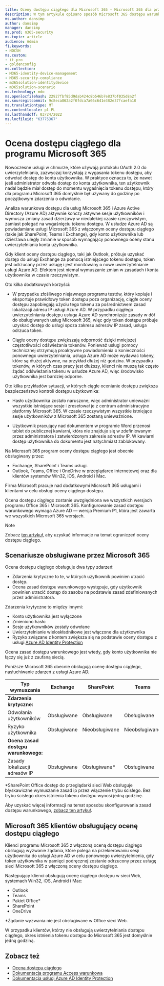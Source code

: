 ```yaml
---
title: Oceny dostępu ciągłego dla Microsoft 365 — Microsoft 365 dla przedsiębiorstw
description: W tym artykule opisano sposób Microsoft 365 dostępu warunkowego w usłudze Azure AD proaktywnie kończy aktywne sesje użytkowników i wymusza zmiany zasad dzierżawy w czasie rzeczywistym.
ms.author: dansimp
author: dansimp
manager: dansimp
ms.prod: m365-security
ms.topic: article
audience: Admin
f1.keywords:
- NOCSH
ms.custom:
- it-pro
- goldenconfig
ms.collection:
- M365-identity-device-management
- M365-security-compliance
- m365solution-identitydevice
- m365solution-scenario
ms.technology: mdo
ms.openlocfilehash: 22927fbf85d9dab424c8b546b7e837bf035d8a2f
ms.sourcegitcommit: 9c8eca862a2f0fdca7a66c641e382e37fcaefa10
ms.translationtype: MT
ms.contentlocale: pl-PL
ms.lasthandoff: 03/24/2022
ms.locfileid: "63775367"
---
```

# <a name="continuous-access-evaluation-for-microsoft-365"></a>Ocena dostępu ciągłego dla programu Microsoft 365

Nowoczesne usługi w chmurze, które używają protokołu OAuth 2.0 do uwierzytelniania, zazwyczaj korzystają z wygasania tokenu dostępu, aby odwołać dostęp do konta użytkownika. W praktyce oznacza to, że nawet jeśli administrator odwoła dostęp do konta użytkownika, ten użytkownik nadal będzie miał dostęp do momentu wygaśnięcia tokenu dostępu, który dla programu Microsoft 365 domyślnie był używany do godziny po początkowym zdarzeniu o odwołanie.

Analiza warunkowa dostępu dla usług Microsoft 365 i Azure Active Directory (Azure AD) aktywnie kończy aktywne sesje użytkowników i wymusza zmiany zasad dzierżawy w niedalekiej czasie rzeczywistym, zamiast polegać na wygaśnięciu tokenu dostępu. W usłudze Azure AD są powiadamiane usługi Microsoft 365 z włączonym oceny dostępu ciągłego (takie jak SharePoint, Teams i Exchange), gdy konto użytkownika lub dzierżawa uległy zmianie w sposób wymagający ponownego oceny stanu uwierzytelniania konta użytkownika.

Gdy klient oceny dostępu ciągłego, taki jak Outlook, próbuje uzyskać dostęp do usługi Exchange za pomocą istniejącego tokenu dostępu, token jest odrzucany przez usługę i jest monitowany o nowe uwierzytelnianie usługi Azure AD. Efektem jest niemal wymuszanie zmian w zasadach i konta użytkownika w czasie rzeczywistym.

Oto kilka dodatkowych korzyści:

- W przypadku złośliwego niejawnego programu testów, który kopiuje i eksportuje prawidłowy token dostępu poza organizację, ciągłe oceny dostępu zapobiegają użyciu tego tokenu za pośrednictwem zasad lokalizacji adresu IP usługi Azure AD. W przypadku ciągłego uwierzytelniania dostępu usługa Azure AD synchronizuje zasady w dół do obsługiwanych usług Microsoft 365, więc gdy token dostępu próbuje uzyskać dostęp do usługi spoza zakresu adresów IP zasad, usługa odrzuca token.

- Ciągłe oceny dostępu zwiększają odporność dzięki mniejszej częstotliwości odświeżania tokenów. Ponieważ usługi pomocy technicznej otrzymują proaktywne powiadomienia o konieczności ponownego uwierzytelniania, usługa Azure AD może wydawać tokeny, które są dłużej aktywne, na przykład dłużej niż godzina. W przypadku tokenów, w których czas pracy jest dłuższy, klienci nie muszą tak często żądać odświeżania tokenu w usłudze Azure AD, więc środowisko użytkownika jest bardziej odporne.

Oto kilka przykładów sytuacji, w których ciągłe ocenianie dostępu zwiększa bezpieczeństwo kontroli dostępu użytkownika:

- Hasło użytkownika zostało naruszone, więc administrator unieważni wszystkie istniejące sesje i zresetował je z centrum administracyjne platformy Microsoft 365. W czasie rzeczywistym wszystkie istniejące sesje użytkowników z Microsoft 365 zostaną unieważnione.

- Użytkownik pracujący nad dokumentem w programie Word przenosi tablet do publicznej kawiarni, która nie znajduje się w zdefiniowanym przez administratora i zatwierdzonym zakresie adresów IP. W kawiarni dostęp użytkownika do dokumentu jest natychmiast zablokowany.

Na Microsoft 365 program oceny dostępu ciągłego jest obecnie obsługiwany przez:

- Exchange, SharePoint i Teams usługi.
- Outlook, Teams, Office i OneDrive w przeglądarce internetowej oraz dla klientów systemów Win32, iOS, Android i Mac.

Firma Microsoft pracuje nad dodatkowymi Microsoft 365 usługami i klientami w celu obsługi oceny ciągłego dostępu.

Ocena dostępu ciągłego zostanie uwzględniona we wszystkich wersjach programu Office 365 i Microsoft 365. Konfigurowanie zasad dostępu warunkowego wymaga Azure AD — wersja Premium P1, która jest zawarta we wszystkich Microsoft 365 wersjach.

> [!NOTE]
> Zobacz [ten artykuł,](/azure/active-directory/conditional-access/concept-continuous-access-evaluation#limitations) aby uzyskać informacje na temat ograniczeń oceny dostępu ciągłego.

## <a name="scenarios-supported-by-microsoft-365"></a>Scenariusze obsługiwane przez Microsoft 365

Ocena dostępu ciągłego obsługuje dwa typy zdarzeń:

- Zdarzenia krytyczne to te, w których użytkownik powinien utracić dostęp.
- Ocena zasad dostępu warunkowego występuje, gdy użytkownik powinien utracić dostęp do zasobu na podstawie zasad zdefiniowanych przez administratora.

Zdarzenia krytyczne to między innymi:

- Konto użytkownika jest wyłączone
- Zmieniono hasło
- Sesje użytkowników zostały odwołane
- Uwierzytelnianie wieloskładnikowe jest włączone dla użytkownika
- Ryzyko związane z kontem zwiększa się na podstawie oceny dostępu z usługi [Azure AD Identity Protection](/azure/active-directory/identity-protection/overview-identity-protection)

Ocena zasad dostępu warunkowego jest wtedy, gdy konto użytkownika nie łączy się już z zaufaną siecią.

Poniższe Microsoft 365 obecnie obsługują ocenę dostępu ciągłego, nasłuchiwanie zdarzeń z usługi Azure AD.

|Typ wymuszania|Exchange|SharePoint|Teams|
|---|---|---|---|
|**Zdarzenia krytyczne:**||||
|Odwołania użytkowników|Obsługiwane|Obsługiwane|Obsługiwane|
|Ryzyko użytkownika|Obsługiwane|Nieobsługiwane|Nieobsługiwane|
|**Ocena zasad dostępu warunkowego:**||||
|Zasady lokalizacji adresów IP|Obsługiwane|Obsługiwane\*|Obsługiwane|

\*SharePoint Office dostęp do przeglądarki sieci Web obsługuje błyskawiczne wymuszanie zasad ip przez włączenie trybu ścisłego. Bez trybu ścisłego okres istnienia tokenu dostępu wynosi jedną godzinę.

Aby uzyskać więcej informacji na temat sposobu skonfigurowania zasad dostępu warunkowego, [zobacz ten artykuł](/azure/active-directory/conditional-access/overview).

## <a name="microsoft-365-clients-supporting-continuous-access-evaluation"></a>Microsoft 365 klientów obsługujący ocenę dostępu ciągłego

Klienci programu Microsoft 365 z włączoną oceną dostępu ciągłego obsługują wyzwanie żądania, które polega na przekierowaniu sesji użytkownika do usługi Azure AD w celu ponownego uwierzytelnienia, gdy token użytkownika w pamięci podręcznej zostanie odrzucony przez usługę sieci Microsoft 365 z włączoną oceny dostępu ciągłego.

Następujący klienci obsługują ocenę ciągłego dostępu w sieci Web, systemach Win32, iOS, Android i Mac:

- Outlook
- Teams
- Pakiet Office\*
- SharePoint
- OneDrive

\*Żądanie wyzwania nie jest obsługiwane w Office sieci Web.

W przypadku klientów, którzy nie obsługują uwierzytelniania dostępu ciągłego, okres istnienia tokenu dostępu do Microsoft 365 jest domyślnie jedną godziną.

## <a name="see-also"></a>Zobacz też

- [Ocena dostępu ciągłego](/azure/active-directory/conditional-access/concept-continuous-access-evaluation)
- [Dokumentacja programu Access warunkowa](/azure/active-directory/conditional-access/overview)
- [Dokumentacja usługi Azure AD Identity Protection](/azure/active-directory/identity-protection/overview-identity-protection)
